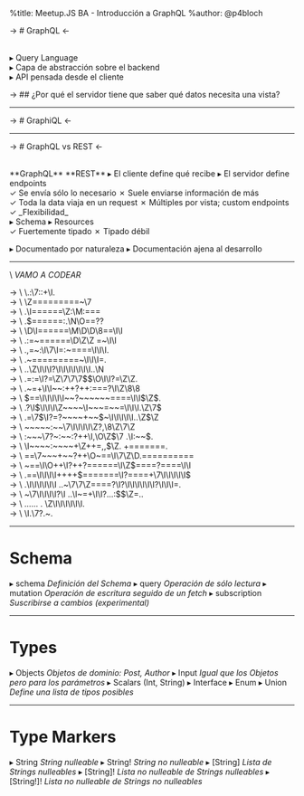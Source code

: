 %title: Meetup.JS BA - Introducción a GraphQL
%author: @p4bloch









-> # GraphQL <-

<br>
▸ Query Language
<br>
▸ Capa de abstracción sobre el backend
<br>
▸ API pensada desde el cliente
<br>





-> ## ¿Por qué el servidor tiene que saber qué datos necesita una vista?

---












-> # GraphiQL <-



---




-> # GraphQL vs REST <-

<br>
**GraphQL**                                    **REST**
▸ El cliente define qué recibe             ▸ El servidor define endpoints
<br>
  ✓ Se envía sólo lo necesario               ✗ Suele enviarse información de más
<br>
  ✓ Toda la data viaja en un request         ✗ Múltiples por vista; custom endpoints
<br>
  ✓ _Flexibilidad_

<br>
▸ Schema                                   ▸ Resources
<br>
  ✓ Fuertemente tipado                       ✗ Tipado débil
<br>

▸ Documentado por naturaleza               ▸ Documentación ajena al desarrollo



---

\                                _*VAMO A CODEAR*_

-> \             \\\.\:\7\:\:\+\I\.                    
-> \           \Z\=\=\=\=\=\=\=\=\=\~\7                  
-> \         \.\I\=\=\=\=\=\=\Z\:\M\:\=\=\=                 
-> \         \.\$\=\=\=\=\=\=\:\.\N\O\=\=\?\?                
-> \         \D\I\=\=\=\=\=\=\M\D\D\8\=\=\I\I                
-> \       \.\:\=\~\=\=\=\=\=\=\D\Z\Z \=\~\I\I                
-> \       \.\,\=\~\:\I\7\I\=\:\~\=\=\=\=\I\I\I\.               
-> \         \.\~\=\=\=\=\=\=\=\=\=\~\I\I\I\=\.               
-> \         \.\.\Z\I\I\I\?\I\I\I\I\I\I\I\.\.\N               
-> \       \.\=\:\=\I\?\=\Z\7\7\7\$\$\O\I\I\?\=\Z\Z\.             
-> \     \.\~\=\+\I\I\~\~\:\+\+\?\+\+\:\=\=\=\?\I\Z\8\8             
-> \   \$\=\=\I\I\I\I\I\~\~\?\~\~\~\~\~\~\=\=\=\=\I\I\$\Z\$\.            
-> \ \.\?\I\$\I\I\I\Z\~\~\~\~\I\~\~\~\=\~\~\=\I\I\I\.\Z\7\$            
-> \ \.\=\7\$\I\?\=\?\~\~\~\~\+\~\~\$\~\I\I\I\I\I\.\.\Z\$\Z            
-> \         \~\~\~\~\~\:\~\~\7\I\I\I\I\Z\?\,\8\Z\7\Z            
-> \         \:\~\~\~\7\?\~\:\~\~\:\?\+\+\I\,\O\Z\$\7  \.\I\:\~\~\$\.   
-> \         \I\~\~\~\~\:\~\~\~\~\+\Z\+\+\=\,\,\$\Z\. \+\=\=\=\=\=\=\=\.  
-> \        \=\=\7\~\~\~\+\~\~\?\+\+\O\~\=\=\I\7\Z\D\.\=\=\=\=\=\=\=\=\=\=  
-> \       \~\=\=\I\O\+\+\I\?\+\+\?\=\=\=\=\=\=\I\Z\$\=\=\=\=\?\=\=\=\=\I\I  
-> \      \.\=\=\I\I\I\I\+\+\+\+\$\=\=\=\=\=\=\=\I\?\=\=\=\=\+\7\I\I\I\I\I\$  
-> \      \.\I\I\I\I\I\I \.\.\~\7\7\Z\=\=\=\=\?\I\?\I\I\I\I\I\I\?\I\I\I\=\.  
-> \     \~\7\I\I\I\I\?\I     \.\.\I\~\=\+\I\I\?\.\.\.\:\$\$\Z\=\.\.    
-> \     \.\.\.\.\.\. \.       \Z\I\I\I\I\I\I\.             
-> \                     \I\.\7\?\.\~\.             

---




# Schema

▸ schema          *Definición del Schema*
▸ query           *Operación de sólo lectura*
▸ mutation        *Operación de escritura seguido de un fetch*
▸ subscription    *Suscribirse a cambios (experimental)*

---




# Types

▸ Objects                      *Objetos de dominio: Post, Author*
▸ Input                        *Igual que los Objetos pero para los parámetros*
▸ Scalars (Int, String)
▸ Interface
▸ Enum
▸ Union                        *Define una lista de tipos posibles*

---




# Type Markers

▸ String          *String nulleable*
▸ String!         *String _no_ nulleable*
▸ [String]        *Lista de Strings nulleables*
▸ [String]!       *Lista _no_ nulleable de Strings _nulleables_*
▸ [String!]!      *Lista _no_ nulleable de Strings _no nulleables_*
